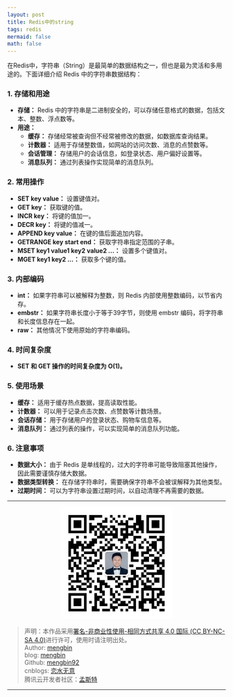 ```yaml
---
layout: post
title: Redis中的string
tags: redis
mermaid: false
math: false
---  
```


在Redis中，字符串（String）是最简单的数据结构之一，但也是最为灵活和多用途的。下面详细介绍 Redis 中的字符串数据结构：

### 1. 存储和用途

- **存储：** Redis 中的字符串是二进制安全的，可以存储任意格式的数据，包括文本、整数、浮点数等。
- **用途：**
  - **缓存：** 存储经常被查询但不经常被修改的数据，如数据库查询结果。
  - **计数器：** 适用于存储整数值，如网站的访问次数、消息的点赞数等。
  - **会话管理：** 存储用户的会话信息，如登录状态、用户偏好设置等。
  - **消息队列：** 通过列表操作实现简单的消息队列。

### 2. 常用操作

- **SET key value：** 设置键值对。
- **GET key：** 获取键的值。
- **INCR key：** 将键的值加一。
- **DECR key：** 将键的值减一。
- **APPEND key value：** 在键的值后面追加内容。
- **GETRANGE key start end：** 获取字符串指定范围的子串。
- **MSET key1 value1 key2 value2 ...：** 设置多个键值对。
- **MGET key1 key2 ...：** 获取多个键的值。

### 3. 内部编码

- **int：** 如果字符串可以被解释为整数，则 Redis 内部使用整数编码，以节省内存。
- **embstr：** 如果字符串长度小于等于39字节，则使用 embstr 编码，将字符串和长度信息存在一起。
- **raw：** 其他情况下使用原始的字符串编码。

### 4. 时间复杂度

- **SET 和 GET 操作的时间复杂度为 O(1)。**

### 5. 使用场景

- **缓存：** 适用于缓存热点数据，提高读取性能。
- **计数器：** 可以用于记录点击次数、点赞数等计数场景。
- **会话存储：** 用于存储用户的登录状态、购物车信息等。
- **消息队列：** 通过列表的操作，可以实现简单的消息队列功能。

### 6. 注意事项

- **数据大小：** 由于 Redis 是单线程的，过大的字符串可能导致阻塞其他操作，因此需要谨慎存储大数据。
- **数据类型转换：** 在存储字符串时，需要确保字符串不会被误解释为其他类型。
- **过期时间：** 可以为字符串设置过期时间，以自动清理不再需要的数据。

---

<div align="center">
  <img src="../img/qrcode_wechat.jpg" alt="孟斯特">
</div>

> 声明：本作品采用[署名-非商业性使用-相同方式共享 4.0 国际 (CC BY-NC-SA 4.0)](https://creativecommons.org/licenses/by-nc-sa/4.0/deed.zh)进行许可，使用时请注明出处。  
> Author: [mengbin](mengbin1992@outlook.com)  
> blog: [mengbin](https://mengbin.top)  
> Github: [mengbin92](https://mengbin92.github.io/)  
> cnblogs: [恋水无意](https://www.cnblogs.com/lianshuiwuyi/)  
> 腾讯云开发者社区：[孟斯特](https://cloud.tencent.com/developer/user/6649301)  

---
